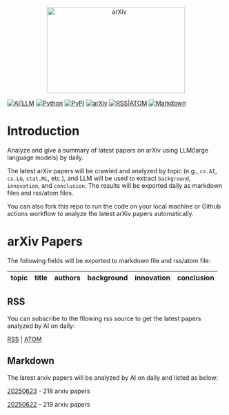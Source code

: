 <div  align="center">    
<img src="https://info.arxiv.org/brand/images/brand-logo-dark-mode.jpg" width = "320" height = "200" alt="arXiv" align=center />
</div>

[![AI|LLM](https://img.shields.io/badge/AI-Large_Language_Model-8A2BE2)](https://github.com/nituchao/latest_arxiv_analyze_ai/)
[![Python](https://img.shields.io/badge/Python-3.9%7C3.10%7C3.11%7C3.12%7C3.13-blue)](https://github.com/nituchao/latest_arxiv_analyze_ai/)
[![PyPI](https://badge.fury.io/py/tensorflow.svg)](https://badge.fury.io/py/tensorflow)
[![arXiv](https://img.shields.io/badge/arXiv-2025-red)](https://arxiv.org)
[![RSS|ATOM](https://img.shields.io/badge/RSS%7CATOM-Feed-e6a700)](https://nituchao.github.io/latest_arxiv_analyze_ai/arxiv_papers_data/rss.xml)
[![Markdown](https://img.shields.io/badge/Markdown-Static-25c2a0)](https://github.com/nituchao/latest_arxiv_analyze_ai/)

# Introduction
Analyze and give a summary of latest papers on arXiv using LLM(large language models) by daily.

The latest arXiv papers will be crawled and analyzed by topic (e.g., `cs.AI`, `cs.LG`, `stat.ML`, etc.), and LLM will be used to extract `background`, `innovation`, and `conclusion`. The results will be exported daily as markdown files and rss/atom files.

You can also fork this repo to run the code on your local machine or Github actions workflow to analyze the latest arXiv papers automatically.

# arXiv Papers

The following fields will be exported to markdown file and rss/atom file:

<table>
    <thead>
        <tr>
            <th>topic</th>
            <th>title</th>
            <th>authors</th>
            <th>background</th>
            <th>innovation</th>
            <th>conclusion</th>
        </tr>
    </thead>
</table>

## RSS
You can subscribe to the fllowing rss source to get the latest papers analyzed by AI on daily:

<a href="https://nituchao.github.io/latest_arxiv_analyze_ai/arxiv_papers_data/rss.xml" target="_blank">RSS</a> | <a href="https://nituchao.github.io/latest_arxiv_analyze_ai/arxiv_papers_data/atom.xml" target="_blank">ATOM</a>

## Markdown
The latest arxiv papers will be analyzed by AI on daily and listed as below:


[20250623](arxiv_papers_data/arxiv_papers_20250623_analyzed_Chinese.md) - 218 arxiv papers 

[20250622](arxiv_papers_data/arxiv_papers_20250622_analyzed_Chinese.md) - 219 arxiv papers
